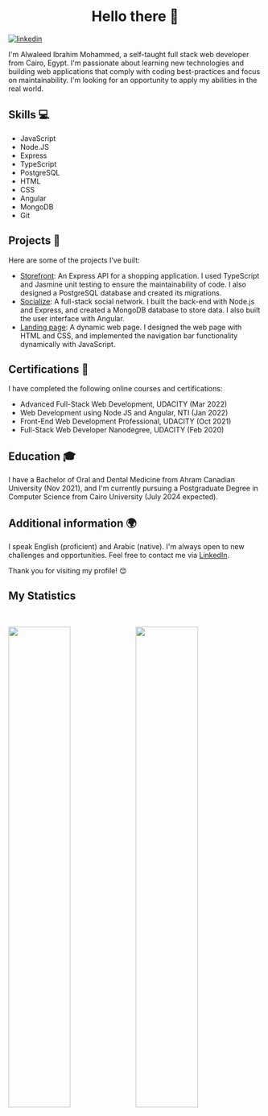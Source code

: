 <h1 align="center">
  <b>Hello there 👋</b>
</h1>

[![linkedin](https://img.shields.io/badge/LinkedIn-0077B5?style=for-the-badge&logo=linkedin&logoColor=white)](https://www.linkedin.com/in/al-waleed-ibrahim/)

I'm Alwaleed Ibrahim Mohammed, a self-taught full stack web developer from Cairo, Egypt. I'm passionate about learning new technologies and building web applications that comply with coding best-practices and focus on maintainability. I'm looking for an opportunity to apply my abilities in the real world.

## Skills 💻

- JavaScript
- Node.JS
- Express
- TypeScript
- PostgreSQL
- HTML
- CSS
- Angular
- MongoDB
- Git

## Projects 🚀

Here are some of the projects I've built:

- [Storefront](https://github.com/alwaleedibrahim/storefront): An Express API for a shopping application. I used TypeScript and Jasmine unit testing to ensure the maintainability of code. I also designed a PostgreSQL database and created its migrations.
- [Socialize](https://github.com/alwaleedibrahim/socialize): A full-stack social network. I built the back-end with Node.js and Express, and created a MongoDB database to store data. I also built the user interface with Angular.
- [Landing page](https://github.com/alwaleedibrahim/landing_page): A dynamic web page. I designed the web page with HTML and CSS, and implemented the navigation bar functionality dynamically with JavaScript.

## Certifications 📜

I have completed the following online courses and certifications:

- Advanced Full-Stack Web Development, UDACITY (Mar 2022)
- Web Development using Node JS and Angular, NTI (Jan 2022)
- Front-End Web Development Professional, UDACITY (Oct 2021)
- Full-Stack Web Developer Nanodegree, UDACITY (Feb 2020)

## Education 🎓

I have a Bachelor of Oral and Dental Medicine from Ahram Canadian University (Nov 2021), and I'm currently pursuing a Postgraduate Degree in Computer Science from Cairo University (July 2024 expected).

## Additional information 🌍

I speak English (proficient) and Arabic (native). I'm always open to new challenges and opportunities. Feel free to contact me via [LinkedIn](https://www.linkedin.com/in/al-waleed-ibrahim/).

Thank you for visiting my profile! 😊

## My Statistics

<br/>
<p align="left">
  <img width="49.5%" src="https://github-readme-stats.vercel.app/api?username=alwaleedibrahim&show_icons=true&theme=gruvbox&hide_border=true" />
    <img width="49.5%" src="https://github-readme-streak-stats.herokuapp.com/?user=alwaleedibrahim&theme=gruvbox&hide_border=true" />
  </a>
</p>
<br>

